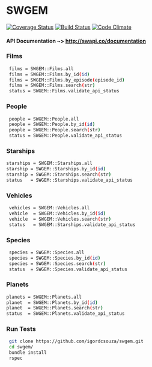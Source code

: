 # SWGEM 
[![Coverage Status](https://coveralls.io/repos/github/igordcsouza/swgem/badge.svg?branch=master)](https://coveralls.io/github/igordcsouza/swgem?branch=master) [![Build Status](https://travis-ci.org/igordcsouza/swgem.svg?branch=master)](https://travis-ci.org/igordcsouza/swgem) [![Code Climate](https://codeclimate.com/github/igordcsouza/swgem/badges/gpa.svg)](https://codeclimate.com/github/igordcsouza/swgem)


#### API Documentation ~> http://swapi.co/documentation

### Films
```sh
 films = SWGEM::Films.all
 films = SWGEM::Films.by_id(id)
 films = SWGEM::Films.by_episode(episode_id)
 films = SWGEM::Films.search(str)
 status = SWGEM::Films.validate_api_status
```
### People
```sh
 people = SWGEM::People.all
 people = SWGEM::People.by_id(id)
 people = SWGEM::People.search(str)
 status = SWGEM::People.validate_api_status
```

### Starships
 ```sh
 starships = SWGEM::Starships.all
 starship = SWGEM::Starships.by_id(id)
 starship = SWGEM::Starships.search(str)
 status   = SWGEM::Starships.validate_api_status
```
### Vehicles
```sh
 vehicles = SWGEM::Vehicles.all
 vehicle  = SWGEM::Vehicles.by_id(id)
 vehicle  = SWGEM::Vehicles.search(str)
 status   = SWGEM::Starships.validate_api_status
```

### Species
```sh
 species = SWGEM::Species.all
 species = SWGEM::Species.by_id(id)
 species = SWGEM::Species.search(str)
 status  = SWGEM::Species.validate_api_status
```
### Planets
 ```sh
 planets = SWGEM::Planets.all
 planet  = SWGEM::Planets.by_id(id)
 planet  = SWGEM::Planets.search(str)
 status  = SWGEM::Planets.validate_api_status
```

### Run Tests
```sh
 git clone https://github.com/igordcsouza/swgem.git
 cd swgem/
 bundle install
 rspec
```

